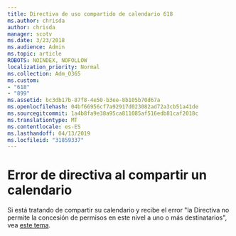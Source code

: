 ```yaml
---
title: Directiva de uso compartido de calendario 618
ms.author: chrisda
author: chrisda
manager: scotv
ms.date: 3/23/2018
ms.audience: Admin
ms.topic: article
ROBOTS: NOINDEX, NOFOLLOW
localization_priority: Normal
ms.collection: Adm_O365
ms.custom:
- "618"
- "899"
ms.assetid: bc3db17b-87f8-4e50-b3ee-8b105b70d67a
ms.openlocfilehash: 04bf66956cf7a92917d023082ad72a3cb51a41de
ms.sourcegitcommit: 1a4b8fa9e38a95ca811085af516edb81caf2018c
ms.translationtype: MT
ms.contentlocale: es-ES
ms.lasthandoff: 04/13/2019
ms.locfileid: "31859337"
---
```

# <a name="policy-error-when-sharing-a-calendar"></a>Error de directiva al compartir un calendario

Si está tratando de compartir su calendario y recibe el error "la Directiva no permite la concesión de permisos en este nivel a uno o más destinatarios", vea [este tema](https://support.microsoft.com/help/3187524/policy-does-not-allow-granting-permissions-at-this-level-to-one-or-mor).
